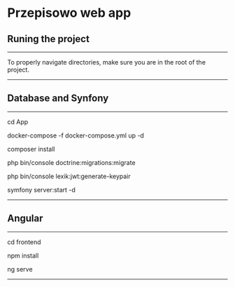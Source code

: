 # Przepisowo web app


## Runing the project 
***
To properly navigate directories, make sure you are in the root of the project.
***

## Database and Synfony
***
cd App

docker-compose -f docker-compose.yml up -d

composer install

php bin/console doctrine:migrations:migrate

php bin/console lexik:jwt:generate-keypair

symfony server:start -d
***

## Angular
***
cd frontend

npm install

ng serve
***
